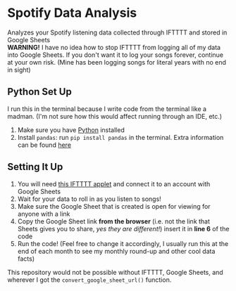 # Spotify Data Analysis
Analyzes your Spotify listening data collected through IFTTTT and stored in Google Sheets
<br>
<b>WARNING!</b> I have no idea how to stop IFTTTT from logging all of my data into Google Sheets. If you don't want it to log your songs forever, continue at your own risk. (Mine has been logging songs for literal years with no end in sight)

## Python Set Up
I run this in the terminal because I write code from the terminal like a madman. (I'm not sure how this would affect running through an IDE, etc.)
1. Make sure you have [Python](https://www.geeksforgeeks.org/download-and-install-python-3-latest-version/) installed
2. Install `pandas`: run `pip install pandas` in the terminal. Extra information can be found [here](https://www.geeksforgeeks.org/how-to-install-python-pandas-on-windows-and-linux/)

## Setting It Up
1. You will need [this IFTTTT applet](https://ifttt.com/applets/nin7BxVm-keep-a-log-of-your-recently-played-tracks) and connect it to an account with Google Sheets
2. Wait for your data to roll in as you listen to songs!
3. Make sure the Google Sheet that is created is open for viewing for anyone with a link
4. Copy the Google Sheet link <b>from the browser</b> (i.e. not the link that Sheets gives you to share, <i>yes they are different!</i>) insert it in <b>line 6</b> of the code
5. Run the code! (Feel free to change it accordingly, I usually run this at the end of each month to see my monthly round-up and other cool data facts)


This repository would not be possible without IFTTTT, Google Sheets, and wherever I got the `convert_google_sheet_url()` function.
